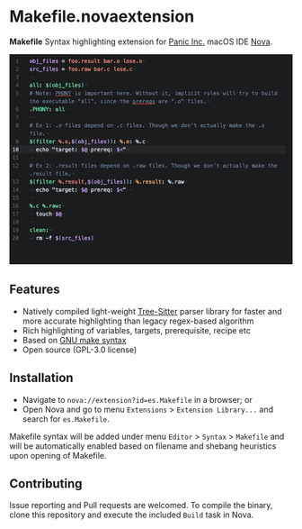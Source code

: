 
# Makefile.novaextension

**Makefile** Syntax highlighting extension for [Panic Inc.](https://panic.com/) macOS IDE [Nova](https://nova.app/).

![image](https://github.com/eszense/Makefile.novaextension/raw/main/extension.png)

## Features

 - Natively compiled light-weight [Tree-Sitter](https://tree-sitter.github.io/) parser library for faster and more accurate highlighting than legacy regex-based algorithm
 - Rich highlighting of variables, targets, prerequisite, recipe etc
 - Based on [GNU make syntax](https://www.gnu.org/software/make/manual/make.html) 
 - Open source (GPL-3.0 license)

## Installation
 - Navigate to `nova://extension?id=es.Makefile` in a browser; or
 - Open Nova and go to menu `Extensions` > `Extension Library...` and search for `es.Makefile`.

Makefile syntax will be added under menu `Editor` > `Syntax` > `Makefile` and will be automatically enabled based on filename and shebang heuristics upon opening of Makefile.

## Contributing

Issue reporting and Pull requests are welcomed.
To compile the binary, clone this repository and execute the included `Build` task in Nova.
